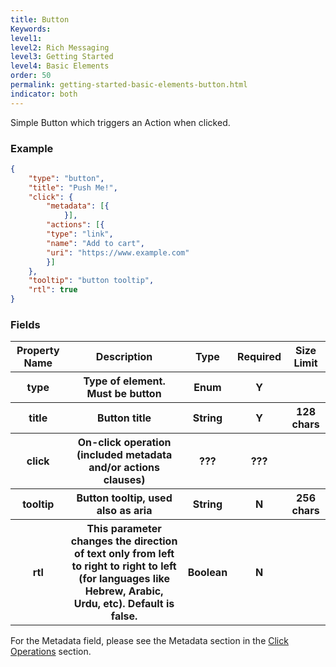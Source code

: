 ```yaml
---
title: Button
Keywords:
level1:
level2: Rich Messaging
level3: Getting Started
level4: Basic Elements
order: 50
permalink: getting-started-basic-elements-button.html
indicator: both
---
```


Simple Button which triggers an Action when clicked.

### Example

```json
{
	"type": "button",
	"title": "Push Me!",
	"click": {
		"metadata": [{
	        }],
		"actions": [{
        "type": "link",
        "name": "Add to cart",
        "uri": "https://www.example.com"
		}]
	},
	"tooltip": "button tooltip",
	"rtl": true
}
```

### Fields

<table>
<thead>
  <tr>
    <th>Property Name</th>
    <th>Description</th>
    <th>Type</th>
    <th>Required</th>
    <th>Size Limit</th>
  </tr>
	</thead>
	<tbody>
  <tr>
    <th>type</th>
    <th>Type of element. Must be button</th>
    <th>Enum</th>
    <th>Y</th>
    <th></th>
  </tr>
  <tr>
    <th>title</th>
    <th>Button title</th>
    <th>String</th>
    <th>Y</th>
    <th>128 chars</th>
  </tr>
  <tr>
    <th>click</th>
    <th>On-click operation (included metadata and/or actions clauses)</th>
    <th>???</th>
    <th>???</th>
    <th></th>
  </tr>
  <tr>
    <th>tooltip</th>
    <th>Button tooltip, used also as aria</th>
    <th>String</th>
    <th>N</th>
    <th>256 chars</th>
  </tr>
  <tr>
    <th>rtl</th>
    <th>This parameter changes the direction of text only from left to right to right to left (for languages like Hebrew, Arabic, Urdu, etc). Default is false.</th>
    <th>Boolean</th>
    <th>N</th>
    <th></th>
  </tr>
	</tbody>
</table>


For the Metadata field, please see the Metadata section in the [Click Operations](https://developers.liveperson.com/rich-messaging-click-ops.html) section.
